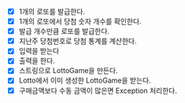 - [X] 1개의 로또를 발급한다.
- [X] 1개의 로또에서 당첨 숫자 개수를 확인한다.
- [X] 발급 개수만큼 로또를 발급한다.
- [X] 지난주 당첨번호로 당첨 통계를 계산한다.
- [X] 입력을 받는다
- [X] 출력을 한다.
- [X] 스트링으로 LottoGame을 만든다.
- [X] Lotto에서 이미 생성한 LottoGame을 받는다.
- [X] 구매금액보다 수동 금액이 많은면 Exception 처리한다.
